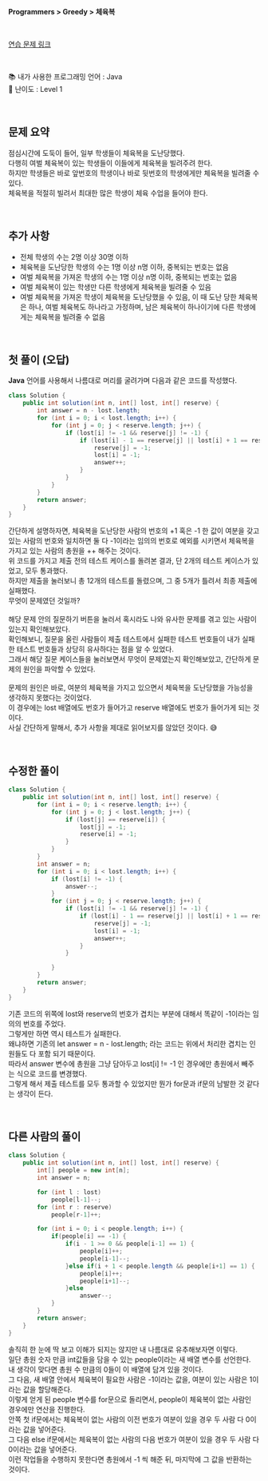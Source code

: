 **Programmers > Greedy > 체육복**

</br>

[연습 문제 링크](https://programmers.co.kr/learn/courses/30/lessons/42862)

</br>

:books: 내가 사용한 프로그래밍 언어 : Java  
:roller_coaster: 난이도 : Level 1

</br>

## 문제 요약

점심시간에 도둑이 들어, 일부 학생들이 체육복을 도난당했다.  
다행히 여벌 체육복이 있는 학생들이 이들에게 체육복을 빌려주려 한다.  
하지만 학생들은 바로 앞번호의 학생이나 바로 뒷번호의 학생에게만 체육복을 빌려줄 수 있다.  
체육복을 적절히 빌려서 최대한 많은 학생이 체육 수업을 들어야 한다.

</br>

## 추가 사항

- 전체 학생의 수는 2명 이상 30명 이하
- 체육복을 도난당한 학생의 수는 1명 이상 n명 이하, 중복되는 번호는 없음
- 여벌 체육복을 가져온 학생의 수는 1명 이상 n명 이하, 중복되는 번호는 없음
- 여벌 체육복이 있는 학생만 다른 학생에게 체육복을 빌려줄 수 있음
- 여벌 체육복을 가져온 학생이 체육복을 도난당했을 수 있음, 이 때 도난 당한 체육복은 하나, 여벌 체육복도 하나라고 가정하며, 남은 체육복이 하나이기에 다른 학생에게는 체육복을 빌려줄 수 없음

</br>

## 첫 풀이 (오답)

**Java** 언어를 사용해서 나름대로 머리를 굴려가며 다음과 같은 코드를 작성했다.

```java
class Solution {
    public int solution(int n, int[] lost, int[] reserve) {
        int answer = n - lost.length;
        for (int i = 0; i < lost.length; i++) {
            for (int j = 0; j < reserve.length; j++) {
                if (lost[i] != -1 && reserve[j] != -1) {
                    if (lost[i] - 1 == reserve[j] || lost[i] + 1 == reserve[j]) {
                        reserve[j] = -1;
                        lost[i] = -1;
                        answer++;
                    }
                }
            }
        }
        return answer;
    }
}
```

간단하게 설명하자면, 체육복을 도난당한 사람의 번호의 +1 혹은 -1 한 값이 여분을 갖고 있는 사람의 번호와 일치하면 둘 다 -1이라는 임의의 번호로 예외를 시키면서 체육복을 가지고 있는 사람의 총원을 ++ 해주는 것이다.  
위 코드를 가지고 제출 전의 테스트 케이스를 돌려본 결과, 단 2개의 테스트 케이스가 있었고, 모두 통과했다.  
하지만 제출을 눌러보니 총 12개의 테스트를 돌렸으며, 그 중 5개가 틀려서 최종 제출에 실패했다.  
무엇이 문제였던 것일까?  
</br>
해당 문제 안의 질문하기 버튼을 눌러서 혹시라도 나와 유사한 문제를 겪고 있는 사람이 있는지 확인해보았다.  
확인해보니, 질문을 올린 사람들이 제출 테스트에서 실패한 테스트 번호들이 내가 실패한 테스트 번호들과 상당히 유사하다는 점을 알 수 있었다.  
그래서 해당 질문 케이스들을 눌러보면서 무엇이 문제였는지 확인해보았고, 간단하게 문제의 원인을 파악할 수 있었다.  
</br>
문제의 원인은 바로, 여분의 체육복을 가지고 있으면서 체육복을 도난당했을 가능성을 생각하지 못했다는 것이었다.  
이 경우에는 lost 배열에도 번호가 들어가고 reserve 배열에도 번호가 들어가게 되는 것이다.  
사실 간단하게 말해서, 추가 사항을 제대로 읽어보지를 않았던 것이다. :sweat_smile:

</br>

## 수정한 풀이

```java
class Solution {
    public int solution(int n, int[] lost, int[] reserve) {
        for (int i = 0; i < reserve.length; i++) {
            for (int j = 0; j < lost.length; j++) {
                if (lost[j] == reserve[i]) {
                    lost[j] = -1;
                    reserve[i] = -1;
                }
            }
        }
        int answer = n;
        for (int i = 0; i < lost.length; i++) {
            if (lost[i] != -1) {
                answer--;
            }
            for (int j = 0; j < reserve.length; j++) {
                if (lost[i] != -1 && reserve[j] != -1) {
                    if (lost[i] - 1 == reserve[j] || lost[i] + 1 == reserve[j]) {
                        reserve[j] = -1;
                        lost[i] = -1;
                        answer++;
                    }
                }

            }
        }
        return answer;
    }
}
```

기존 코드의 위쪽에 lost와 reserve의 번호가 겹치는 부분에 대해서 똑같이 -1이라는 임의의 번호를 주었다.  
그렇게만 하면 역시 테스트가 실패한다.  
왜냐하면 기존의 let answer = n - lost.length; 라는 코드는 위에서 처리한 겹치는 인원들도 다 포함 되기 때문이다.  
따라서 answer 변수에 총원을 그냥 담아두고 lost[i] != -1 인 경우에만 총원에서 빼주는 식으로 코드를 변경했다.  
그렇게 해서 제출 테스트를 모두 통과할 수 있었지만 뭔가 for문과 if문의 남발한 것 같다는 생각이 든다.

</br>

## 다른 사람의 풀이

```java
class Solution {
    public int solution(int n, int[] lost, int[] reserve) {
        int[] people = new int[n];
        int answer = n;

        for (int l : lost)
            people[l-1]--;
        for (int r : reserve)
            people[r-1]++;

        for (int i = 0; i < people.length; i++) {
            if(people[i] == -1) {
                if(i - 1 >= 0 && people[i-1] == 1) {
                    people[i]++;
                    people[i-1]--;
                }else if(i + 1 < people.length && people[i+1] == 1) {
                    people[i]++;
                    people[i+1]--;
                }else
                    answer--;
            }
        }
        return answer;
    }
}
```

솔직히 한 눈에 딱 보고 이해가 되지는 않지만 내 나름대로 유추해보자면 이렇다.  
일단 총원 숫자 만큼 int값들을 담을 수 있는 people이라는 새 배열 변수를 선언한다.  
내 생각이 맞다면 총원 수 만큼의 0들이 이 배열에 담겨 있을 것이다.  
그 다음, 새 배열 안에서 체육복이 필요한 사람은 -1이라는 값을, 여분이 있는 사람은 1이라는 값을 할당해준다.  
이렇게 얻게 된 people 변수를 for문으로 돌리면서, people이 체육복이 없는 사람인 경우에만 연산을 진행한다.  
안쪽 첫 if문에서는 체육복이 없는 사람의 이전 번호가 여분이 있을 경우 두 사람 다 0이라는 값을 넣어준다.  
그 다음 else if문에서는 체육복이 없는 사람의 다음 번호가 여분이 있을 경우 두 사람 다 0이라는 값을 넣어준다.  
이런 작업들을 수행하지 못한다면 총원에서 -1 씩 해준 뒤, 마지막에 그 값을 반환하는 것이다.
